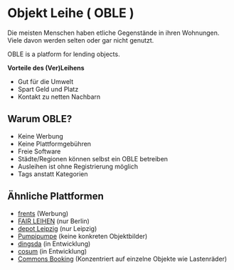 # Objekt Leihe ( OBLE )

Die meisten Menschen haben etliche Gegenstände in ihren Wohnungen.
Viele davon werden selten oder gar nicht genutzt.

OBLE is a platform for lending objects.

**Vorteile des (Ver)Leihens**
- Gut für die Umwelt
- Spart Geld und Platz
- Kontakt zu netten Nachbarn

## Warum OBLE?
- Keine Werbung
- Keine Plattformgebühren
- Freie Software 
- Städte/Regionen können selbst ein OBLE betreiben
- Ausleihen ist ohne Registrierung möglich
- Tags anstatt Kategorien

## Ähnliche Plattformen
- [frents](http://frents.com) (Werbung)
- [FAIR LEIHEN](http://fairleihen.de) (nur Berlin)
- [depot Leipzig](http://depot-leipzig.de) (nur Leipzig)
- [Pumpipumpe](http://pumpipumpe.ch) (keine konkreten Objektbilder)
- [dingsda](http://dingsda.org/) (in Entwicklung)
- [cosum](http://www.cosum.de/) (in Entwicklung)
- [Commons Booking](https://www.wielebenwir.de/projekte/commons-booking) (Konzentriert auf einzelne Objekte wie Lastenräder)

